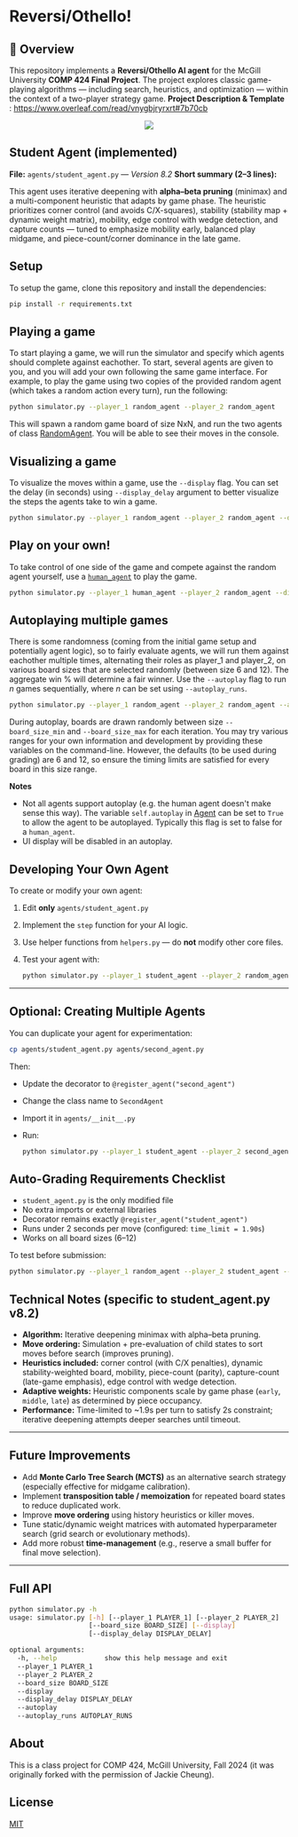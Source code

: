 # Reversi/Othello!
## 🧩 Overview

This repository implements a **Reversi/Othello AI agent** for the McGill University **COMP 424 Final Project**. The project explores classic game-playing algorithms — including search, heuristics, and optimization — within the context of a two-player strategy game.
**Project Description & Template** : https://www.overleaf.com/read/vnygbjryrxrt#7b70cb

<p align="center">
  <img src="https://t4.ftcdn.net/jpg/00/90/53/03/240_F_90530312_4Mg3HCsCMW91NVHKWNlBaRo8F5pHhN3c.jpg?w=690&h=388&c=crop">
</p>

## Student Agent (implemented)

**File:** `agents/student_agent.py` — *Version 8.2*
**Short summary (2–3 lines):**

This agent uses iterative deepening with **alpha–beta pruning** (minimax) and a multi-component heuristic that adapts by game phase. The heuristic prioritizes corner control (and avoids C/X-squares), stability (stability map + dynamic weight matrix), mobility, edge control with wedge detection, and capture counts — tuned to emphasize mobility early, balanced play midgame, and piece-count/corner dominance in the late game.


## Setup

To setup the game, clone this repository and install the dependencies:

```bash
pip install -r requirements.txt
```

## Playing a game

To start playing a game, we will run the simulator and specify which agents should complete against eachother. To start, several agents are given to you, and you will add your own following the same game interface. For example, to play the game using two copies of the provided random agent (which takes a random action every turn), run the following:

```bash
python simulator.py --player_1 random_agent --player_2 random_agent
```

This will spawn a random game board of size NxN, and run the two agents of class [RandomAgent](agents/random_agent.py). You will be able to see their moves in the console.

## Visualizing a game

To visualize the moves within a game, use the `--display` flag. You can set the delay (in seconds) using `--display_delay` argument to better visualize the steps the agents take to win a game.

```bash
python simulator.py --player_1 random_agent --player_2 random_agent --display
```

## Play on your own!

To take control of one side of the game and compete against the random agent yourself, use a [`human_agent`](agents/human_agent.py) to play the game.

```bash
python simulator.py --player_1 human_agent --player_2 random_agent --display
```

## Autoplaying multiple games

There is some randomness (coming from the initial game setup and potentially agent logic), so to fairly evaluate agents, we will run them against eachother multiple times, alternating their roles as player_1 and player_2, on various board sizes that are selected randomly (between size 6 and 12). The aggregate win % will determine a fair winner. Use the `--autoplay` flag to run $n$ games sequentially, where $n$ can be set using `--autoplay_runs`.

```bash
python simulator.py --player_1 random_agent --player_2 random_agent --autoplay
```

During autoplay, boards are drawn randomly between size `--board_size_min` and `--board_size_max` for each iteration. You may try various ranges for your own information and development by providing these variables on the command-line. However, the defaults (to be used during grading) are 6 and 12, so ensure the timing limits are satisfied for every board in this size range. 

**Notes**

- Not all agents support autoplay (e.g. the human agent doesn't make sense this way). The variable `self.autoplay` in [Agent](agents/agent.py) can be set to `True` to allow the agent to be autoplayed. Typically this flag is set to false for a `human_agent`.
- UI display will be disabled in an autoplay.

## Developing Your Own Agent

To create or modify your own agent:

1. Edit **only** `agents/student_agent.py`
2. Implement the `step` function for your AI logic.
3. Use helper functions from `helpers.py` — do **not** modify other core files.
4. Test your agent with:

   ```bash
   python simulator.py --player_1 student_agent --player_2 random_agent --autoplay
   ```

---

## Optional: Creating Multiple Agents

You can duplicate your agent for experimentation:

```bash
cp agents/student_agent.py agents/second_agent.py
```

Then:

* Update the decorator to `@register_agent("second_agent")`
* Change the class name to `SecondAgent`
* Import it in `agents/__init__.py`
* Run:

  ```bash
  python simulator.py --player_1 student_agent --player_2 second_agent --display
  ```
    
## Auto-Grading Requirements Checklist

* `student_agent.py` is the only modified file
* No extra imports or external libraries
* Decorator remains exactly `@register_agent("student_agent")`
* Runs under 2 seconds per move (configured: `time_limit = 1.90s`)
* Works on all board sizes (6–12)

To test before submission:

```bash
python simulator.py --player_1 random_agent --player_2 student_agent --autoplay
```
## Technical Notes (specific to student_agent.py v8.2)

* **Algorithm:** Iterative deepening minimax with alpha–beta pruning.
* **Move ordering:** Simulation + pre-evaluation of child states to sort moves before search (improves pruning).
* **Heuristics included:** corner control (with C/X penalties), dynamic stability-weighted board, mobility, piece-count (parity), capture-count (late-game emphasis), edge control with wedge detection.
* **Adaptive weights:** Heuristic components scale by game phase (`early`, `middle`, `late`) as determined by piece occupancy.
* **Performance:** Time-limited to ~1.9s per turn to satisfy 2s constraint; iterative deepening attempts deeper searches until timeout.

---

## Future Improvements

* Add **Monte Carlo Tree Search (MCTS)** as an alternative search strategy (especially effective for midgame calibration).
* Implement **transposition table / memoization** for repeated board states to reduce duplicated work.
* Improve **move ordering** using history heuristics or killer moves.
* Tune static/dynamic weight matrices with automated hyperparameter search (grid search or evolutionary methods).
* Add more robust **time-management** (e.g., reserve a small buffer for final move selection).

---
## Full API

```bash
python simulator.py -h       
usage: simulator.py [-h] [--player_1 PLAYER_1] [--player_2 PLAYER_2]
                    [--board_size BOARD_SIZE] [--display]
                    [--display_delay DISPLAY_DELAY]

optional arguments:
  -h, --help            show this help message and exit
  --player_1 PLAYER_1
  --player_2 PLAYER_2
  --board_size BOARD_SIZE
  --display
  --display_delay DISPLAY_DELAY
  --autoplay
  --autoplay_runs AUTOPLAY_RUNS
```

## About

This is a class project for COMP 424, McGill University, Fall 2024 (it was originally forked with the permission of Jackie Cheung).

## License

[MIT](LICENSE)
